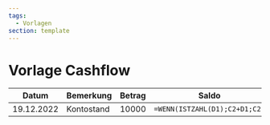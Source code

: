```yaml
---
tags:
  - Vorlagen
section: template
---
```

# Vorlage Cashflow

| Datum      | Bemerkung  | Betrag | Saldo                         |
| ---------- | ---------- | ------ | ----------------------------- |
| 19.12.2022 | Kontostand | 10000  | `=WENN(ISTZAHL(D1);C2+D1;C2)` |
